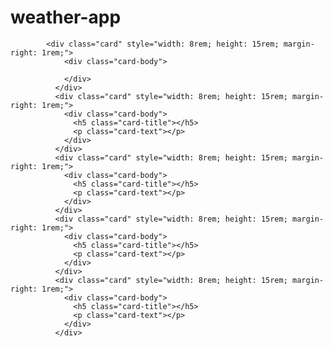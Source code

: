 # weather-app
<div class="card-body2 col-md-12" id="forcastBody2">
            
            <div class="card" style="width: 8rem; height: 15rem; margin-right: 1rem;">
                <div class="card-body">
                  
                </div>
              </div>
              <div class="card" style="width: 8rem; height: 15rem; margin-right: 1rem;">
                <div class="card-body">
                  <h5 class="card-title"></h5>
                  <p class="card-text"></p>
                </div>
              </div>
              <div class="card" style="width: 8rem; height: 15rem; margin-right: 1rem;">
                <div class="card-body">
                  <h5 class="card-title"></h5>
                  <p class="card-text"></p>
                </div>
              </div>
              <div class="card" style="width: 8rem; height: 15rem; margin-right: 1rem;">
                <div class="card-body">
                  <h5 class="card-title"></h5>
                  <p class="card-text"></p>
                </div>
              </div>
              <div class="card" style="width: 8rem; height: 15rem; margin-right: 1rem;">
                <div class="card-body">
                  <h5 class="card-title"></h5>
                  <p class="card-text"></p>
                </div>
              </div>